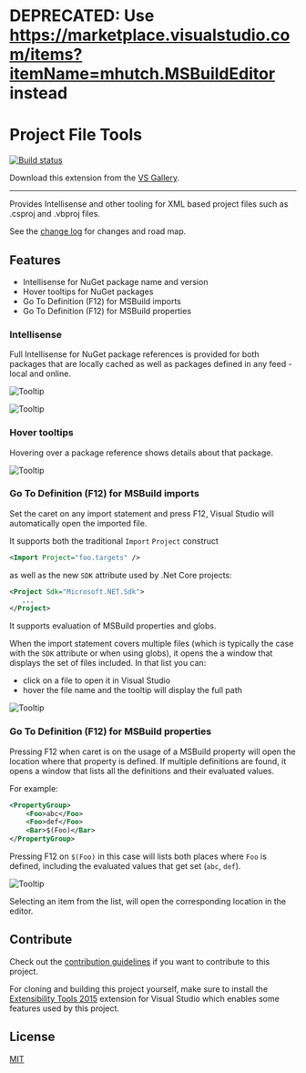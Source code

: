 # DEPRECATED: Use https://marketplace.visualstudio.com/items?itemName=mhutch.MSBuildEditor instead

# Project File Tools

<!-- Replace this badge with your own-->
[![Build status](https://ci.appveyor.com/api/projects/status/hv6uyc059rqbc6fj?svg=true)](https://ci.appveyor.com/project/madskristensen/extensibilitytools)

<!-- Update the VS Gallery link after you upload the VSIX-->
Download this extension from the [VS Gallery](https://aka.ms/projfiletools).

---------------------------------------

Provides Intellisense and other tooling for XML based project files such as .csproj and .vbproj files.

See the [change log](CHANGELOG.md) for changes and road map.

## Features

- Intellisense for NuGet package name and version
- Hover tooltips for NuGet packages
- Go To Definition (F12) for MSBuild imports
- Go To Definition (F12) for MSBuild properties

### Intellisense
Full Intellisense for NuGet package references is provided for both packages that are locally cached as well as packages defined in any feed - local and online.

![Tooltip](art/completion-name.png)

![Tooltip](art/completion-version.png)

### Hover tooltips
Hovering over a package reference shows details about that package.

![Tooltip](art/tooltip.png)

### Go To Definition (F12) for MSBuild imports
Set the caret on any import statement and press F12, Visual Studio will automatically open the imported file.

It supports both the traditional `Import` `Project` construct
```XML
<Import Project="foo.targets" />
```
as well as the new `SDK` attribute used by .Net Core projects:
```XML
<Project Sdk="Microsoft.NET.Sdk">
   ...
</Project>
``` 

It supports evaluation of MSBuild properties and globs.

When the import statement covers multiple files (which is typically the case with the `SDK` attribute or when using globs), it opens the a window that displays the set of files included. In that list you can:
- click on a file to open it in Visual Studio
- hover the file name and the tooltip will display the full path

![Tooltip](art/SdkImports.png)

### Go To Definition (F12) for MSBuild properties

Pressing F12 when caret is on the usage of a MSBuild property will open the location where that property is defined. If multiple definitions are found, it opens a window that lists all the definitions and their evaluated values.

For example:
```XML
<PropertyGroup>
    <Foo>abc</Foo>
    <Foo>def</Foo>
    <Bar>$(Foo)</Bar>
</PropertyGroup>
```
Pressing F12 on `$(Foo)` in this case will lists both places where `Foo` is defined, including the evaluated values that get set (`abc`, `def`).

![Tooltip](art/FooDefinitions.png)

Selecting an item from the list, will open the corresponding location in the editor.

## Contribute
Check out the [contribution guidelines](CONTRIBUTING.md)
if you want to contribute to this project.

For cloning and building this project yourself, make sure
to install the
[Extensibility Tools 2015](https://visualstudiogallery.msdn.microsoft.com/ab39a092-1343-46e2-b0f1-6a3f91155aa6)
extension for Visual Studio which enables some features
used by this project.

## License
[MIT](LICENSE)
